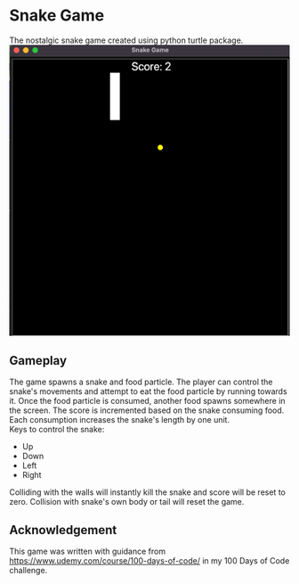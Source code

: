 # Snake Game
The nostalgic snake game created using python turtle package. 
![Gameplay.png](gameplay.png)
## Gameplay
The game spawns a snake and food particle.
The player can control the snake's movements and attempt to eat the food particle by running towards it. 
Once the food particle is consumed, another food spawns somewhere in the screen. The score is incremented
based on the snake consuming food. Each consumption increases the snake's length by one unit.  
Keys to control the snake:
 - Up
 - Down
 - Left
 - Right

Colliding with the walls will instantly kill the snake and score will be reset to zero. Collision with snake's
own body or tail will reset the game.

## Acknowledgement 
This game was written with guidance from https://www.udemy.com/course/100-days-of-code/ in my 100 Days of Code challenge.
